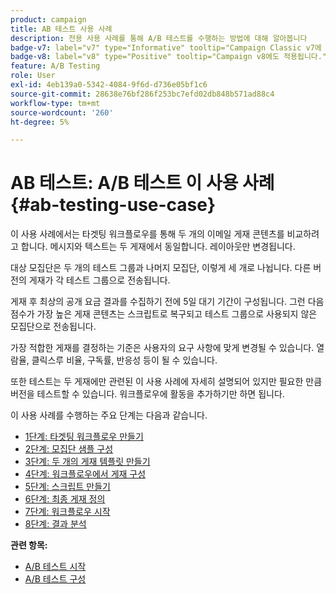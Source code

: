 ```yaml
---
product: campaign
title: AB 테스트 사용 사례
description: 전용 사용 사례를 통해 A/B 테스트를 수행하는 방법에 대해 알아봅니다
badge-v7: label="v7" type="Informative" tooltip="Campaign Classic v7에 적용"
badge-v8: label="v8" type="Positive" tooltip="Campaign v8에도 적용됩니다."
feature: A/B Testing
role: User
exl-id: 4eb139a0-5342-4084-9f6d-d736e05bf1c6
source-git-commit: 28638e76bf286f253bc7efd02db848b571ad88c4
workflow-type: tm+mt
source-wordcount: '260'
ht-degree: 5%

---
```


# AB 테스트: A/B 테스트 이 사용 사례 {#ab-testing-use-case}

이 사용 사례에서는 타겟팅 워크플로우를 통해 두 개의 이메일 게재 콘텐츠를 비교하려고 합니다. 메시지와 텍스트는 두 게재에서 동일합니다. 레이아웃만 변경됩니다.

대상 모집단은 두 개의 테스트 그룹과 나머지 모집단, 이렇게 세 개로 나뉩니다. 다른 버전의 게재가 각 테스트 그룹으로 전송됩니다.

게재 후 최상의 공개 요금 결과를 수집하기 전에 5일 대기 기간이 구성됩니다. 그런 다음 점수가 가장 높은 게재 콘텐츠는 스크립트로 복구되고 테스트 그룹으로 사용되지 않은 모집단으로 전송됩니다.

가장 적합한 게재를 결정하는 기준은 사용자의 요구 사항에 맞게 변경될 수 있습니다. 열람율, 클릭스루 비율, 구독률, 반응성 등이 될 수 있습니다.

또한 테스트는 두 게재에만 관련된 이 사용 사례에 자세히 설명되어 있지만 필요한 만큼 버전을 테스트할 수 있습니다. 워크플로우에 활동을 추가하기만 하면 됩니다.

이 사용 사례를 수행하는 주요 단계는 다음과 같습니다.

* [1단계: 타겟팅 워크플로우 만들기](a-b-testing-uc-targeting-workflow.md)
* [2단계: 모집단 샘플 구성](a-b-testing-uc-population-samples.md)
* [3단계: 두 개의 게재 템플릿 만들기](a-b-testing-uc-delivery-templates.md)
* [4단계: 워크플로우에서 게재 구성](a-b-testing-uc-configuring-deliveries.md)
* [5단계: 스크립트 만들기](a-b-testing-uc-script.md)
* [6단계: 최종 게재 정의](a-b-testing-uc-final-delivery.md)
* [7단계: 워크플로우 시작](a-b-testing-uc-start-workflow.md)
* [8단계: 결과 분석](a-b-testing-uc-analyzing.md)

**관련 항목:**

* [A/B 테스트 시작](get-started-a-b-testing.md)
* [A/B 테스트 구성](configuring-a-b-testing.md)
